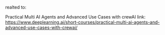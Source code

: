 realted to:

Practical Multi AI Agents and Advanced Use Cases with crewAI
link:
https://www.deeplearning.ai/short-courses/practical-multi-ai-agents-and-advanced-use-cases-with-crewai/